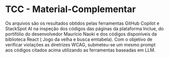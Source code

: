 # TCC - Material-Complementar
 Os arquivos são os resultados obtidos pelas ferramentas GitHub Copilot e StackSpot AI na inspeção dos
 códigos das páginas da plataforma Inclue, do portifólio do desenvolvedor Maurício Naoki e dos códigos 
 disponíveis da biblioteca React ( Jogo da velha e busca emtabela).
 Com o objetivo de verificar violações as diretrizes WCAG, submeteu-se um mesmo 
 prompt aos códigos citados acima utilizando as ferramentas baseadas em LLM.


